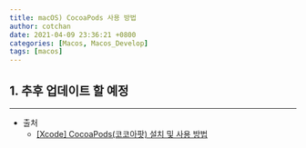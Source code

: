 ```yaml
---
title: macOS) CocoaPods 사용 방법
author: cotchan
date: 2021-04-09 23:36:21 +0800
categories: [Macos, Macos_Develop]
tags: [macos]
---
```


## 1. 추후 업데이트 할 예정


---

+ 출처
  + [[Xcode] CocoaPods(코코아팟) 설치 및 사용 방법](https://developer-fury.tistory.com/6)

